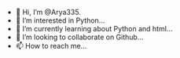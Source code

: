 - 👋 Hi, I’m @Arya335.
- 👀 I’m interested in Python...
- 🌱 I’m currently learning about Python and html...
- 💞️ I’m looking to collaborate on Github...
- 📫 How to reach me...

<!---
Arya335/Arya335 is a ✨ special ✨ repository because its `README.md` (this file) appears on your GitHub profile.
You can click the Preview link to take a look at your changes.
--->
